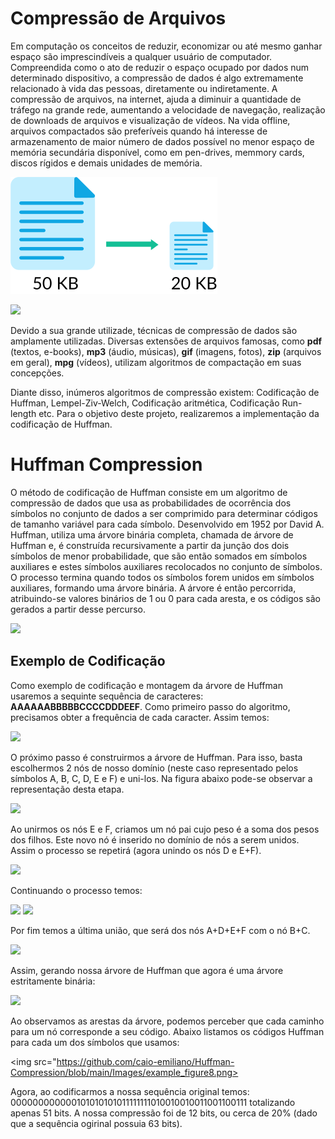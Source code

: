 # Compressão de Arquivos

Em computação os conceitos de reduzir, economizar ou até mesmo ganhar espaço são imprescindíveis a qualquer usuário de computador. Compreendida como o ato de reduzir o espaço ocupado por dados num determinado dispositivo, a compressão de dados é algo extremamente relacionado à vida das pessoas, diretamente ou indiretamente. A compressão de arquivos, na internet, ajuda a diminuir a quantidade de tráfego na grande rede, aumentando a velocidade de navegação, realização de downloads de arquivos e visualização de vídeos. Na vida offline, arquivos compactados são preferíveis quando há interesse de armazenamento de maior número de dados possível no menor espaço de memória secundária disponível, como em pen-drives, memmory cards, discos rígidos e demais unidades de memória.

![GitHub Logo](/Images/compressao.png)

<img src="https://github.com/caio-emiliano/Huffman-Compression/blob/main/Images/compressao.png">

Devido a sua grande utilizade, técnicas de compressão de dados são amplamente utilizadas. Diversas extensões de arquivos famosas, como **pdf** (textos, e-books), **mp3** (áudio, músicas), **gif** (imagens, fotos), **zip** (arquivos em geral), **mpg** (vídeos), utilizam algoritmos de compactação em suas concepções.

Diante disso, inúmeros algoritmos de compressão existem: Codificação de Huffman, Lempel-Ziv-Welch, Codificação aritmética, Codificação Run-length etc. Para o objetivo deste projeto, realizaremos a implementação da codificação de Huffman.

# Huffman Compression

O método de codificação de Huffman consiste em um algoritmo de compressão de dados que usa as probabilidades de ocorrência dos símbolos no conjunto de dados a ser comprimido para determinar códigos de tamanho variável para cada símbolo. Desenvolvido em 1952 por David A. Huffman, utiliza uma árvore binária completa, chamada de árvore de Huffman e, é construída recursivamente a partir da junção dos dois símbolos de menor probabilidade, que são então somados em símbolos auxiliares e estes símbolos auxiliares recolocados no conjunto de símbolos. O processo termina quando todos os símbolos forem unidos em símbolos auxiliares, formando uma árvore binária. A árvore é então percorrida, atribuindo-se valores binários de 1 ou 0 para cada aresta, e os códigos são gerados a partir desse percurso.

<img src="https://github.com/caio-emiliano/Huffman-Compression/blob/main/Images/huffman-example.png">

## Exemplo de Codificação

Como exemplo de codificação e montagem da árvore de Huffman usaremos a sequinte sequência de caracteres: **AAAAAABBBBBCCCCDDDEEF**. Como primeiro passo do algoritmo, precisamos obter a frequência de cada caracter. Assim temos: 

<img src="https://github.com/caio-emiliano/Huffman-Compression/blob/main/Images/example_figure1.png">

O próximo passo é construirmos a árvore de Huffman. Para isso, basta escolhermos 2 nós de nosso domínio (neste caso representado pelos símbolos A, B, C, D, E e F) e uni-los. Na figura abaixo pode-se observar a representação desta etapa.

<img src="https://github.com/caio-emiliano/Huffman-Compression/blob/main/Images/example_figure2.png">

Ao unirmos os nós E e F, criamos um nó pai cujo peso é a soma dos pesos dos filhos. Este novo nó é inserido no domínio de nós a serem unidos. Assim o processo se repetirá (agora unindo os nós D e E+F).

<img src="https://github.com/caio-emiliano/Huffman-Compression/blob/main/Images/example_figure3.png">

Continuando o processo temos:

<img src="https://github.com/caio-emiliano/Huffman-Compression/blob/main/Images/example_figure4.png">

<img src="https://github.com/caio-emiliano/Huffman-Compression/blob/main/Images/example_figure5.png">

Por fim temos a última união, que será dos nós A+D+E+F com o nó B+C.

<img src="https://github.com/caio-emiliano/Huffman-Compression/blob/main/Images/example_figure6.png">

Assim, gerando nossa árvore de Huffman que agora é uma árvore estritamente binária:

<img src="https://github.com/caio-emiliano/Huffman-Compression/blob/main/Images/example_figure7.png">

Ao observamos as arestas da árvore, podemos perceber que cada caminho para um nó corresponde a seu código. Abaixo listamos os códigos Huffman para cada um dos símbolos que usamos:

<img src="https://github.com/caio-emiliano/Huffman-Compression/blob/main/Images/example_figure8.png>

Agora, ao codificarmos a nossa sequência original temos: 000000000000101010101011111111010010010011001100111 totalizando apenas 51 bits. A nossa compressão foi de 12 bits, ou cerca de 20% (dado que a sequência ogirinal possuia 63 bits).

